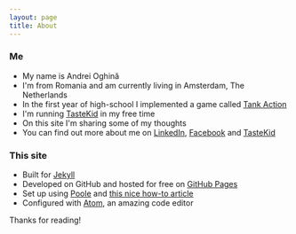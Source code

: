 ```yaml
---
layout: page
title: About
---
```


### Me

* My name is Andrei Oghină
* I'm from Romania and am currently living in Amsterdam, The Netherlands
* In the first year of high-school I implemented a game called [Tank Action](/public/static/tank-site/)
* I'm running [TasteKid](http://www.tastekid.com) in my free time
* On this site I'm sharing some of my thoughts
* You can find out more about me on [LinkedIn](https://nl.linkedin.com/in/andreioghina), [Facebook](https://www.facebook.com/andrei.oghina) and [TasteKid](https://www.tastekid.com/andrei)

### This site

* Built for [Jekyll](http://jekyllrb.com)
* Developed on GitHub and hosted for free on [GitHub Pages](https://pages.github.com)
* Set up using [Poole](https://github.com/poole/poole) and [this nice how-to article](http://joshualande.com/jekyll-github-pages-poole/)
* Configured with [Atom](http://atom.io), an amazing code editor

Thanks for reading!
